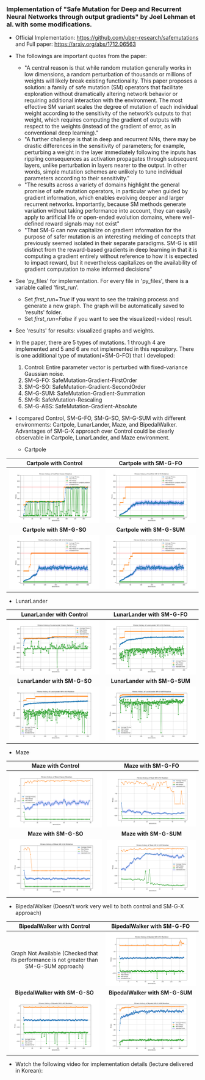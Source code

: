 ### Implementation of "Safe Mutation for Deep and Recurrent Neural Networks through output gradients" by Joel Lehman et al. with some modifications.

- Official Implementation: https://github.com/uber-research/safemutations and Full paper: https://arxiv.org/abs/1712.06563


- The followings are important quotes from the paper:
  -  "A central reason is that while random mutation generally works in low dimensions, 
  a random perturbation of thousands or millions of weights will likely break existing functionality. 
  This paper proposes a solution: a family of safe mutation (SM) operators that facilitate exploration without 
  dramatically altering network behavior or requiring additional interaction with the environment. 
  The most effective SM variant scales the degree of mutation of each individual weight 
  according to the sensitivity of the network’s outputs to that weight, 
  which requires computing the gradient of outputs with respect to the weights (instead of the gradient of error, as in conventional deep learning)."
  - "A further challenge is that in deep and recurrent NNs, 
  there may be drastic differences in the sensitivity of parameters;
  for example, perturbing a weight in the layer immediately following the inputs has rippling consequences 
  as activation propagates through subsequent layers, unlike perturbation in layers nearer to the output. 
  In other words, simple mutation schemes are unlikely to tune individual parameters according to their sensitivity."
  - "The results across a variety of domains highlight the general promise of safe mutation operators, 
  in particular when guided by gradient information, which enables evolving deeper and larger recurrent networks. 
  Importantly, because SM methods generate variation without taking performance into account, 
  they can easily apply to artificial life or open-ended evolution domains, 
  where well-defined reward signals may not exist"
  - "That SM-G can now capitalize on gradient information for the purpose of safer mutation is an interesting 
  melding of concepts that previously seemed isolated in their separate paradigms. 
  SM-G is still distinct from the reward-based gradients in deep learning in that 
  it is computing a gradient entirely without reference to how it is expected to impact reward,
  but it nevertheless capitalizes on the availability of gradient computation to make informed decisions"


- See 'py_files' for implementation. For every file in 'py_files', there is a variable called 'first_run'. 
  - Set *first_run=True* if you want to see the training process and generate a new graph. The graph will be automatically saved to 'results' folder.
  - Set *first_run=False* if you want to see the visualized(=video) result.


- See 'results' for results: visualized graphs and weights.


- In the paper, there are 5 types of mutations.
1 through 4 are implemented and 5 and 6 are not implemented in this repository.
There is one additional type of mutation(=SM-G-FO) that I developed:
  1. Control: Entire parameter vector is perturbed with fixed-variance Gaussian noise.
  2. SM-G-FO: SafeMutation-Gradient-FirstOrder
  3. SM-G-SO: SafeMutation-Gradient-SecondOrder
  4. SM-G-SUM: SafeMutation-Gradient-Summation
  5. SM-R: SafeMutation-Rescaling
  6. SM-G-ABS: SafeMutation-Gradient-Absolute


- I compared Control, SM-G-FO, SM-G-SO, SM-G-SUM with different environments: Cartpole, LunarLander, Maze, and BipedalWalker. 
Advantages of SM-G-X approach over Control could be clearly observable in Cartpole, LunarLander, and Maze environment. 
    - Cartpole<br>
  
|            **Cartpole with Control**            |            **Cartpole with SM-G-FO**             |
|:-----------------------------------------------:|:------------------------------------------------:|
| ![Image 1](results/cartpole%20ga%20control.png) | ![Image 2](results/cartpole%20ga%20sm-g-fo.png)  |
|            **Cartpole with SM-G-SO**            |            **Cartpole with SM-G-SUM**            |
| ![Image 3](results/cartpole%20ga%20sm-g-so.png) | ![Image 4](results/cartpole%20ga%20sm-g-sum.png) |
  
  - LunarLander<br>

|            **LunarLander with Control**             |            **LunarLander with SM-G-FO**             |
|:---------------------------------------------------:|:---------------------------------------------------:|
| ![Image 5](results/lundarlander%20ga%20control.png) | ![Image 6](results/lunarlander%20ga%20sm-g-fo.png)  |
|            **LunarLander with SM-G-SO**             |            **LunarLander with SM-G-SUM**            |
| ![Image 7](results/lunarlander%20ga%20sm-g-so.png)  | ![Image 8](results/lunarlander%20ga%20sm-g-sum.png) |

  - Maze<br>

|             **Maze with Control**              |             **Maze with SM-G-FO**             |
|:----------------------------------------------:|:---------------------------------------------:|
|  ![Image 9](results/maze%20ga%20control.png)   | ![Image 10](results/Maze%20ga%20sm-g-fo.png)  |
|             **Maze with SM-G-SO**              |            **Maze with SM-G-SUM**             |
| ![Image 11](results/Maze%20ga%20sm-g-so.png)   | ![Image 12](results/maze%20ga%20sm-g-sum.png) |

  - BipedalWalker (Doesn't work very well to both control and SM-G-X approach)<br>

|                              **BipedalWalker with Control**                              |          **BipedalWalker with SM-G-FO**          |
|:----------------------------------------------------------------------------------------:|:------------------------------------------------:|
| Graph Not Available (Checked that its performance is not greater than SM-G-SUM approach) | ![Image 13](results/bipedal%20ga%20sm-g-fo.png)  |
|                              **BipedalWalker with SM-G-SO**                              |         **BipedalWalker with SM-G-SUM**          |
|                     ![Image 14](results/Bipedal%20ga%20sm-g-so.png)                      | ![Image 15](results/Bipedal%20ga%20sm-g-sum.png) |


- Watch the following video for implementation details (lecture delivered in Korean):  
